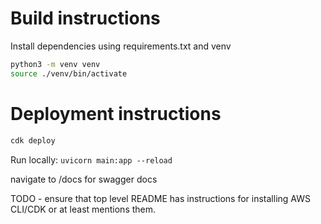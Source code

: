 # Build instructions

Install dependencies using requirements.txt and venv

```bash
python3 -m venv venv
source ./venv/bin/activate
```

# Deployment instructions

```bash
cdk deploy
```

Run locally: `uvicorn main:app --reload`

navigate to /docs for swagger docs

TODO - ensure that top level README has instructions for installing AWS CLI/CDK or at least mentions them.
